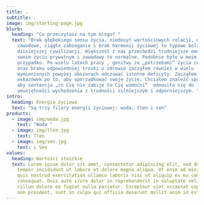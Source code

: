 ```yaml
---
title: .
subtitle: .
image: img/starting-page.jpg
blurb:
  heading: "Co przeczytasz na tym blogu? "
  text: "Brak głębokiego sensu życia, niedosyt wartościowych relacji, wypalenie
    zawodowe, ciągłe zabieganie i brak harmonii życiowej to typowe bolączki
    dzisiejszej cywilizacji. Większość z nas przechodzi trudniejsze momenty w
    swoim życiu prywatnym i zawodowy to normalne. Podobnie było w moim
    przypadku. Po wielu latach pracy , gonitwy za „potrzebami” życia codziennego
    oraz braku odpowiedniej troski o zdrowie zacząłem również w wielu
    wymienionych powyżej obszarach odczuwać istotne deficyty. Zacząłem szukać
    wskazówek po to, aby uporządkować swoje życie. Chciałem znaleźć sposób na to
    aby sentencja „co Cię nie zabije to Cię wzmocni”  odnosiło się do
    umiejętności wychodzenia z trudności silniejszym i odporniejszym. "
intro:
  heading: Energia życiowa
  text: "Są trzy filary energii życiowej: woda, tlen i sen"
products:
  - image: img/woda.jpg
    text: "Woda "
  - image: img/tlen.jpg
    text: Tlen
  - image: img/sen.jpg
    text: i Sen
values:
  heading: Wartości stoickie
  text: Lorem ipsum dolor sit amet, consectetur adipiscing elit, sed do eiusmod
    tempor incididunt ut labore et dolore magna aliqua. Ut enim ad minim veniam,
    quis nostrud exercitation ullamco laboris nisi ut aliquip ex ea commodo
    consequat. Duis aute irure dolor in reprehenderit in voluptate velit esse
    cillum dolore eu fugiat nulla pariatur. Excepteur sint occaecat cupidatat
    non proident, sunt in culpa qui officia deserunt mollit anim id est laborum.
---
```

